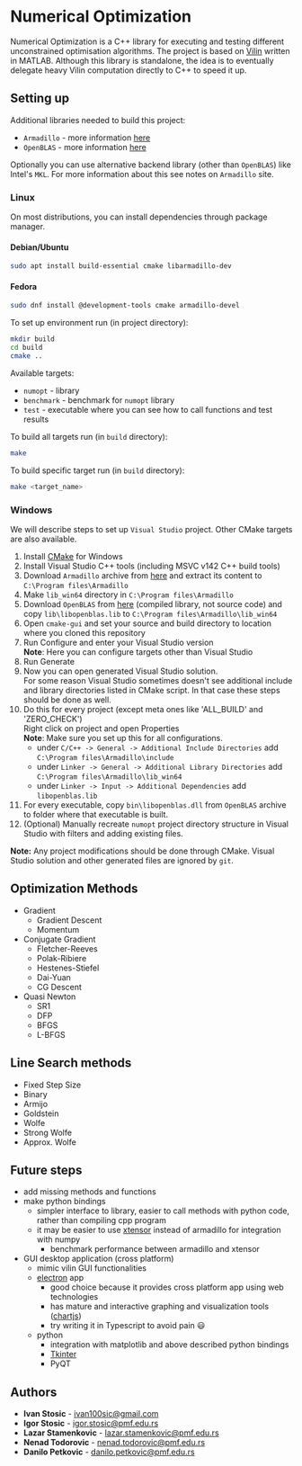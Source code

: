 # Numerical Optimization

Numerical Optimization is a C++ library for executing and testing different unconstrained optimisation algorithms. The project is based on [Vilin](https://github.com/markomil/vilin-numerical-optimization) written in MATLAB. Although this library is standalone, the idea is to eventually delegate heavy Vilin computation directly to C++ to speed it up.

## Setting up

Additional libraries needed to build this project:
- `Armadillo` - more information [here](http://arma.sourceforge.net)
- `OpenBLAS` - more information [here](https://www.openblas.net/)

Optionally you can use alternative backend library (other than `OpenBLAS`) like Intel's `MKL`. For more information about this see notes on `Armadillo` site.

### Linux

On most distributions, you can install dependencies through package manager.

#### Debian/Ubuntu

```bash
sudo apt install build-essential cmake libarmadillo-dev
```

#### Fedora

```bash
sudo dnf install @development-tools cmake armadillo-devel
```

To set up environment run (in project directory):

```bash
mkdir build
cd build
cmake ..
```

Available targets:
- `numopt` - library
- `benchmark` - benchmark for `numopt` library
- `test` - executable where you can see how to call functions and test results

To build all targets run (in `build` directory):
```bash
make
```

To build specific target run (in `build` directory):
```bash
make <target_name>
```

### Windows

We will describe steps to set up `Visual Studio` project. Other CMake targets are also available.

1. Install [CMake](https://cmake.org/download/) for Windows
1. Install Visual Studio C++ tools (including MSVC v142 C++ build tools)
1. Download `Armadillo` archive from [here](http://arma.sourceforge.net/download.html) and extract its content to
`C:\Program files\Armadillo`
1. Make `lib_win64` directory in `C:\Program files\Armadillo`
1. Download `OpenBLAS` from [here](https://github.com/xianyi/OpenBLAS/releases) (compiled library, not source code) and copy `lib\libopenblas.lib` to `C:\Program files\Armadillo\lib_win64`
1. Open `cmake-gui` and set your source and build directory to location where you cloned this repository
1. Run Configure and enter your Visual Studio version\
**Note**: Here you can configure targets other than Visual Studio
1. Run Generate
1. Now you can open generated Visual Studio solution.\
For some reason Visual Studio sometimes doesn't see additional include and library directories listed in CMake script. In that case these steps should be done as well.
1. Do this for every project (except meta ones like 'ALL_BUILD' and 'ZERO_CHECK')\
Right click on project and open Properties\
**Note**: Make sure you set up this for all configurations.
   - under `C/C++ -> General -> Additional Include Directories` add `C:\Program files\Armadillo\include`
   - under `Linker -> General -> Additional Library Directories` add `C:\Program files\Armadillo\lib_win64`
   - under `Linker -> Input -> Additional Dependencies` add `libopenblas.lib`
1. For every executable, copy `bin\libopenblas.dll` from `OpenBLAS` archive to folder where that executable is built.
1. (Optional) Manually recreate `numopt` project directory structure in Visual Studio with filters and adding existing files.

**Note:** Any project modifications should be done through CMake. Visual Studio solution and other generated files are ignored by `git`.

## Optimization Methods

- Gradient
  - Gradient Descent
  - Momentum
- Conjugate Gradient
  - Fletcher-Reeves
  - Polak-Ribiere
  - Hestenes-Stiefel
  - Dai-Yuan
  - CG Descent
- Quasi Newton
  - SR1
  - DFP
  - BFGS
  - L-BFGS

## Line Search methods

- Fixed Step Size
- Binary
- Armijo
- Goldstein
- Wolfe
- Strong Wolfe
- Approx. Wolfe

## Future steps

- add missing methods and functions
- make python bindings
  - simpler interface to library, easier to call methods with python code, rather than compiling cpp program
  - it may be easier to use [xtensor](https://github.com/xtensor-stack/xtensor) instead of armadillo for integration with numpy
    - benchmark performance between armadillo and xtensor
- GUI desktop application (cross platform)
  - mimic vilin GUI functionalities
  - [electron](https://www.electronjs.org/) app
    - good choice because it provides cross platform app using web technologies
    - has mature and interactive graphing and visualization tools ([chartjs](https://www.chartjs.org/))
    - try writing it in Typescript to avoid pain :smiley:
  - python
    - integration with matplotlib and above described python bindings
    - [Tkinter](https://docs.python.org/3/library/tkinter.html)
    - PyQT

## Authors

* **Ivan Stosic** - ivan100sic@gmail.com
* **Igor Stosic** - igor.stosic@pmf.edu.rs
* **Lazar Stamenkovic** - lazar.stamenkovic@pmf.edu.rs
* **Nenad Todorovic** - nenad.todorovic@pmf.edu.rs
* **Danilo Petkovic** - danilo.petkovic@pmf.edu.rs
